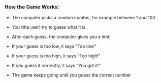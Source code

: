 ### How the Game Works:
- The computer picks a random number, for example between 1 and 100.

- You (the user) try to guess what it is.

- After each guess, the computer gives you a hint:

- If your guess is too low, it says "Too low!"

- If your guess is too high, it says "Too high!"

- If you guess it correctly, it says "You got it!"

- The game keeps going until you guess the correct number